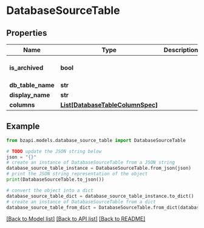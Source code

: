 # DatabaseSourceTable


## Properties

Name | Type | Description | Notes
------------ | ------------- | ------------- | -------------
**is_archived** | **bool** |  | [optional] [default to False]
**db_table_name** | **str** |  | [optional] 
**display_name** | **str** |  | 
**columns** | [**List[DatabaseTableColumnSpec]**](DatabaseTableColumnSpec.md) |  | 

## Example

```python
from bzapi.models.database_source_table import DatabaseSourceTable

# TODO update the JSON string below
json = "{}"
# create an instance of DatabaseSourceTable from a JSON string
database_source_table_instance = DatabaseSourceTable.from_json(json)
# print the JSON string representation of the object
print(DatabaseSourceTable.to_json())

# convert the object into a dict
database_source_table_dict = database_source_table_instance.to_dict()
# create an instance of DatabaseSourceTable from a dict
database_source_table_from_dict = DatabaseSourceTable.from_dict(database_source_table_dict)
```
[[Back to Model list]](../README.md#documentation-for-models) [[Back to API list]](../README.md#documentation-for-api-endpoints) [[Back to README]](../README.md)


